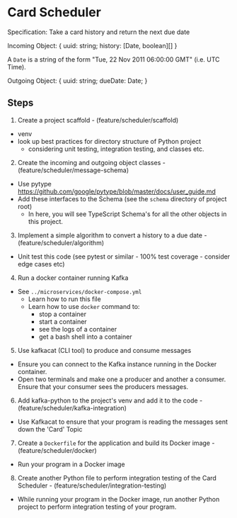 # Card Scheduler

Specification: Take a card history and return the next due date

Incoming Object:
{
  uuid: string;
  history: [Date, boolean][]
}

A `Date` is a string of the form "Tue, 22 Nov 2011 06:00:00 GMT" (i.e. UTC Time).


Outgoing Object:
{
  uuid: string;
  dueDate: Date;
}

## Steps

1. Create a project scaffold - (feature/scheduler/scaffold)
  - venv
  - look up best practices for directory structure of Python project
    - considering unit testing, integration testing, and classes etc.

2. Create the incoming and outgoing object classes - (feature/scheduler/message-schema)
  - Use pytype https://github.com/google/pytype/blob/master/docs/user_guide.md
  - Add these interfaces to the Schema (see the `schema` directory of project root)
    - In here, you will see TypeScript Schema's for all the other objects in this project.

3. Implement a simple algorithm to convert a history to a due date - (feature/scheduler/algorithm)
  - Unit test this code (see pytest or similar - 100% test coverage - consider edge cases etc)

4. Run a docker container running Kafka
  - See `../microservices/docker-compose.yml`
    - Learn how to run this file
    - Learn how to use `docker` command to:
        - stop a container
        - start a container
        - see the logs of a container
        - get a bash shell into a container

5. Use kafkacat (CLI tool) to produce and consume messages
  - Ensure you can connect to the Kafka instance running in the Docker container.
  - Open two terminals and make one a producer and another a consumer. Ensure that your consumer sees the producers messages.

6. Add kafka-python to the project's venv and add it to the code - (feature/scheduler/kafka-integration)
  - Use Kafkacat to ensure that your program is reading the messages sent down the 'Card' Topic

7. Create a `Dockerfile` for the application and build its Docker image - (feature/scheduler/docker)
  - Run your program in a Docker image

8. Create another Python file to perform integration testing of the Card Scheduler - (feature/scheduler/integration-testing)
  - While running your program in the Docker image, run another Python project to perform integration testing of your program.
